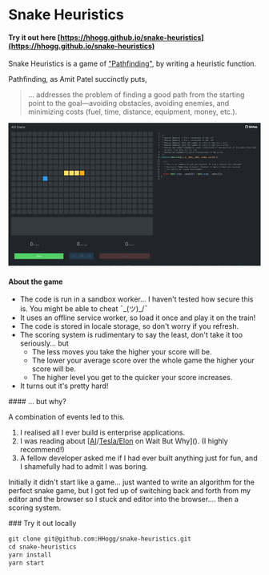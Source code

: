 # Snake Heuristics

#### Try it out here [https://hhogg.github.io/snake-heuristics](https://hhogg.github.io/snake-heuristics)

Snake Heuristics is a game of ["Pathfinding"](http://theory.stanford.edu/~amitp/GameProgramming/Heuristics.html), by writing a  heuristic function. 

Pathfinding, as Amit Patel succinctly puts,

> ... addresses the problem of finding a good path from the starting point to the goal―avoiding obstacles, avoiding enemies, and minimizing costs (fuel, time, distance, equipment, money, etc.). 

![](./screenshot.png)

#### About the game

* The code is run in a sandbox worker... I haven't tested how secure this is. You might be able to cheat ¯\_(ツ)_/¯
* It uses an offline service worker, so load it once and play it on the train!
* The code is stored in locale storage, so don't worry if you refresh. 
* The scoring system is rudimentary to say the least, don't take it too seriously... but 
  * The less moves you take the higher your score will be.
  * The lower your average score over the whole game the higher your score will be.
  * The higher level you get to the quicker your score increases.
* It turns out it's pretty hard!

#### ... but why?

A combination of events led to this. 

1. I realised all I ever build is enterprise applications.
1. I was reading about [[AI](http://waitbutwhy.com/2015/01/artificial-intelligence-revolution-1.html)/[Tesla/Elon](http://waitbutwhy.com/2015/05/elon-musk-the-worlds-raddest-man.html) on Wait But Why](). (I highly recommend!)
1. A fellow developer asked me if I had ever built anything just for fun, and I shamefully had to admit I was boring.

Initially it didn't start like a game... just wanted to write an algorithm for the perfect snake game, but I got fed up of switching back and forth from my editor and the browser so I stuck and editor into the browser.... then a scoring system.

### Try it out locally
```
git clone git@github.com:HHogg/snake-heuristics.git
cd snake-heuristics
yarn install
yarn start
```
